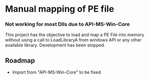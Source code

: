 # Manual mapping of PE file
### Not working for most Dlls due to API-MS-Win-Core

This project has the objective to load and map a PE File into memory without using a call to LoadLibraryA from windows API or any other available library.
Development has been stopped.

## Roadmap
- Import from "API-MS-Win-Core" to be fixed
